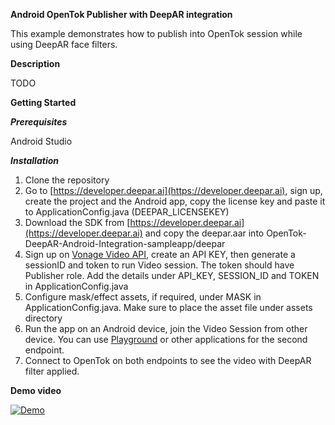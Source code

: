 **Android OpenTok Publisher with DeepAR integration**

This example demonstrates how to publish into OpenTok session while using DeepAR face filters.

**Description**

TODO

**Getting Started**

_**Prerequisites**_

Android Studio

_**Installation**_

1.  Clone the repository
2.  Go to [https://developer.deepar.ai](https://developer.deepar.ai), sign up, create the project and the Android app, copy the license key and paste it to ApplicationConfig.java (DEEPAR_LICENSEKEY)
3.  Download the SDK from [https://developer.deepar.ai](https://developer.deepar.ai) and copy the deepar.aar into OpenTok-DeepAR-Android-Integration-sampleapp/deepar
4.  Sign up on [Vonage Video API](https://www.vonage.com/communications-apis/video/), create an API KEY, then generate a sessionID and token to run Video session. The token should have Publisher role. Add the details under API_KEY, SESSION_ID and TOKEN in ApplicationConfig.java
5.  Configure mask/effect assets, if required, under MASK in ApplicationConfig.java. Make sure to place the asset file under assets directory
6.  Run the app on an Android device, join the Video Session from other device. You can use [Playground](https://tokbox.com/developer/tools/playground/) or other applications for the second endpoint.
7.  Connect to OpenTok on both endpoints to see the video with DeepAR filter applied.

**Demo video**

[![Demo](https://i.vimeocdn.com/video/1242612072_1280x720)](https://vimeo.com/606027334 "")
